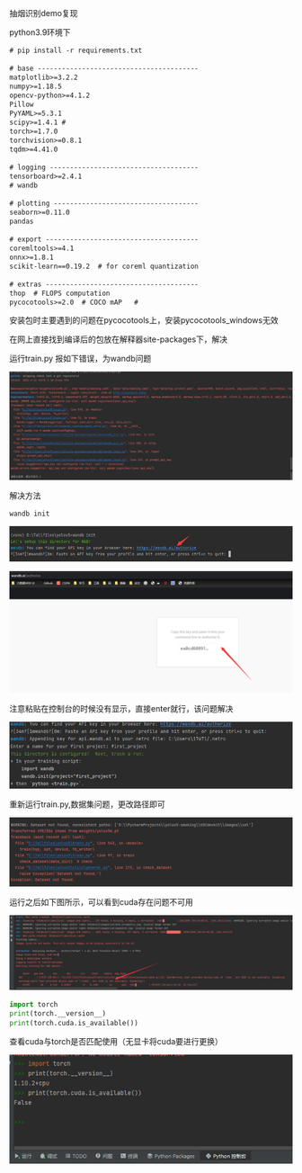 抽烟识别demo复现

python3.9环境下

```shell
# pip install -r requirements.txt

# base ----------------------------------------
matplotlib>=3.2.2
numpy>=1.18.5
opencv-python>=4.1.2
Pillow
PyYAML>=5.3.1
scipy>=1.4.1 #
torch>=1.7.0
torchvision>=0.8.1
tqdm>=4.41.0

# logging -------------------------------------
tensorboard>=2.4.1
# wandb

# plotting ------------------------------------
seaborn>=0.11.0
pandas

# export --------------------------------------
coremltools>=4.1
onnx>=1.8.1
scikit-learn==0.19.2  # for coreml quantization

# extras --------------------------------------
thop  # FLOPS computation
pycocotools>=2.0  # COCO mAP   #
```

安装包时主要遇到的问题在pycocotools上，安装pycocotools_windows无效

在网上直接找到编译后的包放在解释器site-packages下，解决

运行train.py 报如下错误，为wandb问题

![image-20220309133837916](img/image-20220309133837916.png)

解决方法

```cmd
wandb init
```

![image-20220309143551271](img/image-20220309143551271.png)

![image-20220309144225221](img/image-20220309144225221-16468087085721.png)

注意粘贴在控制台的时候没有显示，直接enter就行，该问题解决

![image-20220309144835411](img/image-20220309144835411.png)

重新运行train.py,数据集问题，更改路径即可

![image-20220309145111097](img/image-20220309145111097.png)

运行之后如下图所示，可以看到cuda存在问题不可用

![image-20220309150629765](img/image-20220309150629765.png)

```python
import torch
print(torch.__version__)
print(torch.cuda.is_available())
```

查看cuda与torch是否匹配使用（无显卡将cuda要进行更换）

![image-20220309151025962](img/image-20220309151025962.png)










